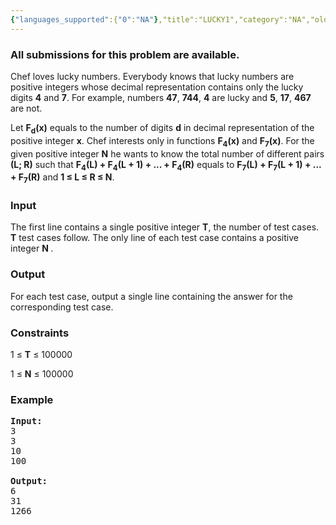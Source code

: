```yaml
---
{"languages_supported":{"0":"NA"},"title":"LUCKY1","category":"NA","old_version":true,"problem_code":"LUCKY1","tags":{"0":"NA"},"layout":"problem"}
---
```


<h3> All submissions for this problem are available. </h3><p> Chef loves lucky numbers. Everybody knows that lucky numbers are positive integers whose decimal representation contains only the lucky digits <b>4</b> and <b>7</b>. For example, numbers <b>47</b>, <b>744</b>, <b>4</b> are lucky and <b>5</b>, <b>17</b>, <b>467</b> are not.

</p><p> Let <b>F<sub>d</sub>(x)</b> equals to the number of digits <b>d</b> in decimal representation of the positive integer <b>x</b>. Chef interests only in functions <b>F<sub>4</sub>(x)</b> and <b>F<sub>7</sub>(x)</b>. For the given positive integer <b>N</b> he wants to know the total number of different pairs <b>(L; R)</b> such that <b> F<sub>4</sub>(L) + F<sub>4</sub>(L + 1) + ... + F<sub>4</sub>(R)</b> equals to <b> F<sub>7</sub>(L) + F<sub>7</sub>(L + 1) + ... + F<sub>7</sub>(R)</b> and <b>1 ≤  L ≤ R ≤ N</b>.

<h3>Input</h3>
</p><p> The first line contains a single positive integer <b>T</b>, the number of test cases. <b>T</b> test cases follow. The only line of each test case contains a positive integer <b>N </b>.

<h3>Output</h3>
</p><p> For each test case, output a single line containing the answer for the corresponding test case.

<h3>Constraints</h3>
</p><p>
1 ≤ <b>T</b> ≤ 100000
</p><p>
1 ≤ <b>N</b> ≤ 100000

<h3>Example</h3>

<pre>
<b>Input:</b>
3
3
10
100

<b>Output:</b>
6
31
1266
</pre></p>    